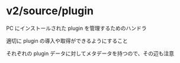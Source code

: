 # v2/source/plugin

PC にインストールされた plugin を管理するためのハンドラ

適切に plugin の導入や取得ができるようにすること

それぞれの plugin データに対してメタデータを持つので、その辺も注意
